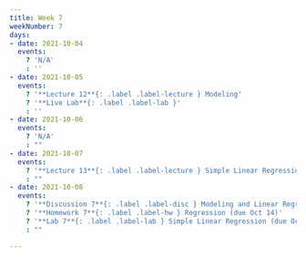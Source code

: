 ```yaml
---
title: Week 7
weekNumber: 7
days:
- date: 2021-10-04
  events:
    ? 'N/A'
    : ''
- date: 2021-10-05
  events:
    ? '**Lecture 12**{: .label .label-lecture } Modeling'
    ? '**Live Lab**{: .label .label-lab }'
    : ''
- date: 2021-10-06
  events:
    ? 'N/A'
    : ""
- date: 2021-10-07
  events:
    ? '**Lecture 13**{: .label .label-lecture } Simple Linear Regression'
    : ""
- date: 2021-10-08
  events:
    ? '**Discussion 7**{: .label .label-disc } Modeling and Linear Regression'
    ? '**Homework 7**{: .label .label-hw } Regression (due Oct 14)'
    ? '**Lab 7**{: .label .label-lab } Simple Linear Regression (due Oct 12)'
    : ""

---
```

